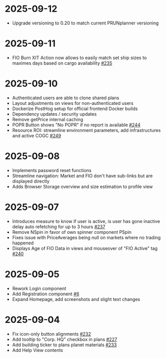 # 2025-09-12

- Upgrade versioning to 0.20 to match current PRUNplanner versioning

# 2025-09-11

- FIO Burn XIT Action now allows to easily match set ship sizes to maximes days based on cargo availability [#235](https://github.com/PRUNplanner/frontend/issues/235)


# 2025-09-10

- Authenticated users are able to clone shared plans
- Layout adjustments on views for non-authenticated users
- Dockerize PostHog setup for official frontend Docker builds
- Dependency updates / security updates
- Remove getPrice internal caching
- POPR Button shows "No POPR" if no report is available [#244](https://github.com/PRUNplanner/frontend/issues/244)
- Resource ROI: streamline environment parameters, add infrastructures and active COGC [#249](https://github.com/PRUNplanner/frontend/issues/249)

# 2025-09-08

- Implements password reset functions
- Streamline navigation: Market and FIO don't have sub-links but are displayed directly
- Adds Browser Storage overview and size estimation to profile view

# 2025-09-07

- Introduces measure to know if user is active, is user has gone inactive delay auto refetching for up to 3 hours [#237](https://github.com/PRUNplanner/frontend/issues/237)
- Remove NSpin in favor of own spinner component PSpin
- Fixes issue with PriceAverages being null on markets where no trading happened
- Displays Age of FIO Data in views and mouseover of "FIO Active" tag [#240](https://github.com/PRUNplanner/frontend/issues/240)

# 2025-09-05

- Rework Login component
- Add Registration component [#6](https://github.com/PRUNplanner/frontend/issues/6)
- Expand Homepage, add screenshots and slight text changes

# 2025-09-04

- Fix icon-only button alignments [#232](https://github.com/PRUNplanner/frontend/issues/232)
- Add tooltip to "Corp. HQ" checkbox in plans [#227](https://github.com/PRUNplanner/frontend/issues/227)
- Add building ticker to plans planet materials [#233](https://github.com/PRUNplanner/frontend/issues/233)
- Add Help View contents
